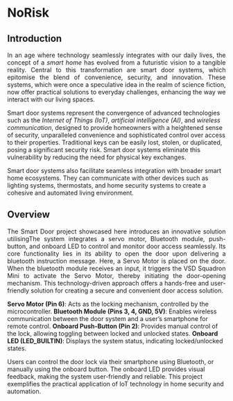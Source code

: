 # NoRisk
## Introduction
<p align="justify">
In an age where technology seamlessly integrates with our daily lives, the concept of a <i>smart home</i> has evolved from a futuristic vision to a tangible reality. Central to this transformation are smart door systems, which epitomise the blend of convenience, security, and innovation. These systems, which were once a speculative idea in the realm of science fiction, now offer practical solutions to everyday challenges, enhancing the way we interact with our living spaces.

Smart door systems represent the convergence of advanced technologies such as the <i>Internet of Things (IoT)</i>, <i>artificial intelligence (AI)</i>, and <i>wireless communication</i>, designed to provide homeowners with a heightened sense of security, unparalleled convenience and sophisticated control over access to their properties. Traditional keys can be easily lost, stolen, or duplicated, posing a significant security risk. Smart door systems eliminate this vulnerability by reducing the need for physical key exchanges.

Smart door systems also facilitate seamless integration with broader smart home ecosystems. They can communicate with other devices such as lighting systems, thermostats, and home security systems to create a cohesive and automated living environment. 

## Overview
<p align="justify">
The Smart Door project showcased here introduces an innovative solution utilisingThe system integrates a servo motor, Bluetooth module, push-button, and onboard LED to control and monitor door access seamlessly. Its core functionality lies in its ability to open the door upon delivering a bluetooth instruction message. Here, a Servo Motor is placed on the door. When the bluetooth module receives an input, it triggers the VSD Squadron Mini to activate the Servo Motor, thereby initiating the door-opening mechanism. This technology-driven approach offers a hands-free and user-friendly solution for creating a secure and convenient door access solution. 

<b>Servo Motor (Pin 6)</b>: Acts as the locking mechanism, controlled by the microcontroller.
<b>Bluetooth Module (Pins 3, 4, GND, 5V)</b>: Enables wireless communication between the door system and a user’s smartphone for remote control.
<b>Onboard Push-Button (Pin 2)</b>: Provides manual control of the lock, allowing toggling between locked and unlocked states.
<b>Onboard LED (LED_BUILTIN)</b>: Displays the system status, indicating locked/unlocked states.

Users can control the door lock via their smartphone using Bluetooth, or manually using the onboard button. The onboard LED provides visual feedback, making the system user-friendly and reliable. This project exemplifies the practical application of IoT technology in home security and automation.
</p>
